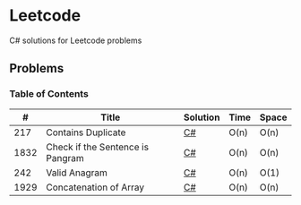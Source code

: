# Leetcode

C# solutions for Leetcode problems

## Problems

### Table of Contents

| # | Title | Solution | Time | Space |
| - | ----- | -------- | ---- | ----- |
| 217 | Contains Duplicate | [C#](https://github.com/Aydanjb/Leetcode/blob/main/Solutions/ContainsDuplicate.cs) | O(n) | O(n) |
| 1832 | Check if the Sentence is Pangram | [C#](https://github.com/Aydanjb/Leetcode/blob/main/Solutions/Pangram.cs) | O(n) | O(n) |
| 242 | Valid Anagram | [C#](https://github.com/Aydanjb/Leetcode/blob/main/Solutions/Anagram.cs) | O(n) | O(1) |
| 1929 | Concatenation of Array | [C#](https://github.com/Aydanjb/Leetcode/blob/main/Solutions/ConcatenationOfArray.cs) | O(n) | O(n) |
